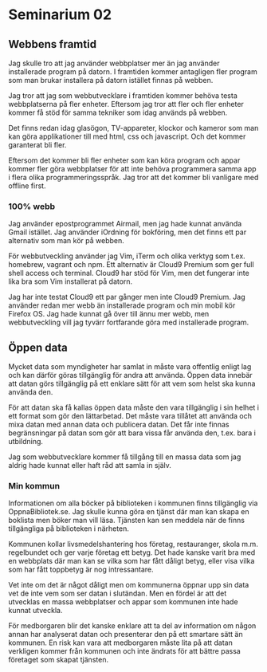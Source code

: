 Seminarium 02
=============


Webbens framtid
---------------

Jag skulle tro att jag använder webbplatser mer än jag använder installerade program på datorn. I framtiden kommer antagligen fler program som man brukar installera på datorn istället finnas på webben.

Jag tror att jag som webbutvecklare i framtiden kommer behöva testa webbplatserna på fler enheter. Eftersom jag tror att fler och fler enheter kommer få stöd för samma tekniker som idag används på webben.

Det finns redan idag glasögon, TV-appareter, klockor och kameror som man kan göra applikationer till med html, css och javascript. Och det kommer garanterat bli fler.

Eftersom det kommer bli fler enheter som kan köra program och appar kommer fler göra webbplatser för att inte behöva programmera samma app i flera olika programmeringsspråk. Jag tror att det kommer bli vanligare med offline first.

### 100% webb

Jag använder epostprogrammet Airmail, men jag hade kunnat använda Gmail istället. Jag använder iOrdning för bokföring, men det finns ett par alternativ som man kör på webben.

För webbutveckling använder jag Vim, iTerm och olika verktyg som t.ex. homebrew, vagrant och npm. Ett alternativ är Cloud9 Premium som ger full shell access och terminal. Cloud9 har stöd för Vim, men det fungerar inte lika bra som Vim installerat på datorn.

Jag har inte testat Cloud9 ett par gånger men inte Cloud9 Premium. Jag använder redan mer webb än installerade program och min mobil kör Firefox OS. Jag hade kunnat gå över till ännu mer webb, men webbutveckling vill jag tyvärr fortfarande göra med installerade program.


Öppen data
----------

Mycket data som myndigheter har samlat in måste vara offentlig enligt lag och kan därför göras tillgänglig för andra att använda. Öppen data innebär att datan görs tillgänglig på ett enklare sätt för att vem som helst ska kunna använda den.

För att datan ska få kallas öppen data måste den vara tillgänglig i sin helhet i ett format som gör den lättarbetad. Det måste vara tillåtet att använda och mixa datan med annan data och publicera datan. Det får inte finnas begränsningar på datan som gör att bara vissa får använda den, t.ex. bara i utbildning.

Jag som webbutvecklare kommer få tillgång till en massa data som jag aldrig hade kunnat eller haft råd att samla in själv.

### Min kommun

Informationen om alla böcker på biblioteken i kommunen finns tillgänglig via OppnaBibliotek.se. Jag skulle kunna göra en tjänst där man kan skapa en boklista men böker man vill läsa. Tjänsten kan sen meddela när de finns tillgängliga på biblioteken i närheten.

Kommunen kollar livsmedelshantering hos företag, restauranger, skola m.m. regelbundet och ger varje företag ett betyg. Det hade kanske varit bra med en webbplats där man kan se vilka som har fått dåligt betyg, eller visa vilka som har fått toppbetyg är nog intressantare.

Vet inte om det är något dåligt men om kommunerna öppnar upp sin data vet de inte vem som ser datan i slutändan. Men en fördel är att det utvecklas en massa webbplatser och appar som kommunen inte hade kunnat utveckla.

För medborgaren blir det kanske enklare att ta del av information om någon annan har analyserat datan och presenterar den på ett smartare sätt än kommunen. En risk kan vara att medborgaren måste lita på att datan verkligen kommer från kommunen och inte ändrats för att bättre passa företaget som skapat tjänsten.


